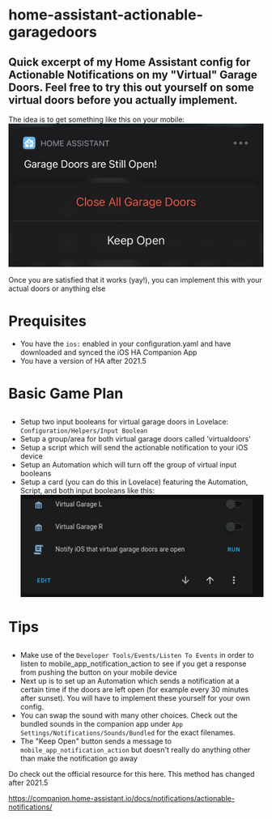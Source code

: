 # home-assistant-actionable-garagedoors
## Quick excerpt of my  Home Assistant config for Actionable Notifications on my "Virtual" Garage Doors. Feel free to try this out yourself on some virtual doors before you actually implement.

The idea is to get something like this on your mobile:
![alt text](https://raw.githubusercontent.com/rullywowpcb/home-assistant-actionable-garagedoors/main/ios_notification.jpg?raw=true)

Once you are satisfied that it works (yay!), you can implement this with your actual doors or anything else 

# Prequisites

- You have the `ios:` enabled in your configuration.yaml and have downloaded and synced the iOS HA Companion App
- You have a version of HA after 2021.5
# Basic Game Plan
##
- Setup two input booleans for virtual garage doors in Lovelace: `Configuration/Helpers/Input Boolean`
- Setup a group/area for both virtual garage doors called 'virtualdoors'
- Setup a script which will send the actionable notification to your iOS device
- Setup an Automation which will turn off the group of virtual input booleans
- Setup a card (you can do this in Lovelace) featuring the Automation, Script, and both input booleans like this:
![alt text](https://raw.githubusercontent.com/rullywowpcb/home-assistant-actionable-garagedoors/main/test_card_actionable_notifications.png?raw=true)

# Tips
##
- Make use of the `Developer Tools/Events/Listen To Events` in order to listen to mobile_app_notification_action to see if you get a response from pushing the button on your mobile device
- Next up is to set up an Automation which sends a notification at a certain time if the doors are left open (for example every 30 minutes after sunset). You will have to implement these yourself for your own config.
- You can swap the sound with many other choices. Check out the bundled sounds in the companion app under `App Settings/Notifications/Sounds/Bundled` for the exact filenames.
- The "Keep Open" button sends a message to `mobile_app_notification_action` but doesn't really do anything other than make the notification go away

Do check out the official resource for this here. This method has changed after 2021.5

https://companion.home-assistant.io/docs/notifications/actionable-notifications/

